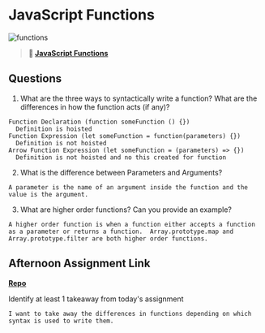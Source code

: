 # JavaScript Functions

![functions](https://bcw.blob.core.windows.net/public/img/function-anatomy.jpg)

> **📖 [JavaScript Functions](https://codeworksacademy.com/fs-student-guide/resources/wk2/02-Functions)**

## Questions

1. What are the three ways to syntactically write a function? What are the differences in how the function acts (if any)?
````
Function Declaration (function someFunction () {})
  Definition is hoisted
Function Expression (let someFunction = function(parameters) {})
  Definition is not hoisted
Arrow Function Expression (let someFunction = (parameters) => {})
  Definition is not hoisted and no this created for function
````
2. What is the difference between Parameters and Arguments?
````
A parameter is the name of an argument inside the function and the value is the argument.
````
3. What are higher order functions? Can you provide an example?
````
A higher order function is when a function either accepts a function as a parameter or returns a function.  Array.prototype.map and Array.prototype.filter are both higher order functions.
````
## Afternoon Assignment Link

**[Repo](https://github.com/coombsab/<ASSIGNMENT_REPO>)**

Identify at least 1 takeaway from today's assignment
````
I want to take away the differences in functions depending on which syntax is used to write them.
````